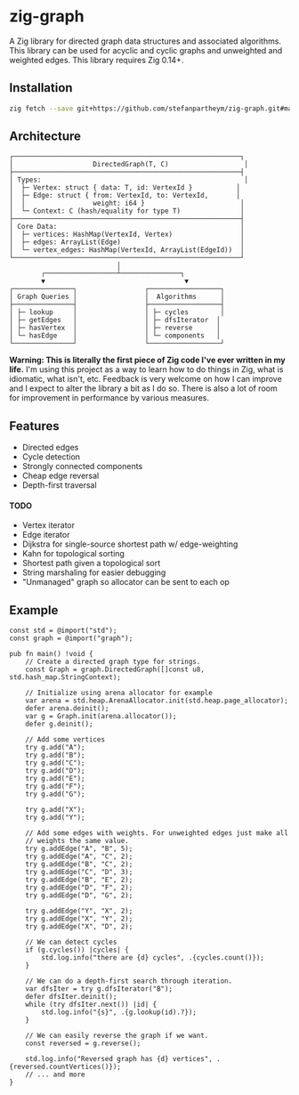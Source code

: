 # zig-graph

A Zig library for directed graph data structures and associated algorithms.
This library can be used for acyclic and cyclic graphs and unweighted and weighted
edges. This library requires Zig 0.14+.

## Installation

```bash
zig fetch --save git+https://github.com/stefanpartheym/zig-graph.git#main
```

## Architecture

```
┌─────────────────────────────────────────────────────────┐
│                    DirectedGraph(T, C)                   │
├─────────────────────────────────────────────────────────┤
│ Types:                                                   │
│  ├─ Vertex: struct { data: T, id: VertexId }           │
│  ├─ Edge: struct { from: VertexId, to: VertexId,       │
│  │                 weight: i64 }                        │
│  └─ Context: C (hash/equality for type T)               │
├─────────────────────────────────────────────────────────┤
│ Core Data:                                              │
│  ├─ vertices: HashMap(VertexId, Vertex)                 │
│  ├─ edges: ArrayList(Edge)                              │
│  └─ vertex_edges: HashMap(VertexId, ArrayList(EdgeId))  │
└─────────────────────────────────────────────────────────┘
                           │
        ┌──────────────────┴───────────────┐
        ▼                                   ▼
┌───────────────┐                 ┌──────────────────┐
│ Graph Queries │                 │  Algorithms      │
├───────────────┤                 ├──────────────────┤
│ ├─ lookup     │                 │ ├─ cycles        │
│ ├─ getEdges   │                 │ ├─ dfsIterator  │
│ ├─ hasVertex  │                 │ ├─ reverse      │
│ └─ hasEdge    │                 │ └─ components   │
└───────────────┘                 └──────────────────┘
```

**Warning: This is literally the first piece of Zig code I've ever written
in my life.** I'm using this project as a way to learn how to do things in
Zig, what is idiomatic, what isn't, etc. Feedback is very welcome on how
I can improve and I expect to alter the library a bit as I do so.  There is
also a lot of room for improvement in performance by various measures.

## Features

* Directed edges
* Cycle detection
* Strongly connected components
* Cheap edge reversal
* Depth-first traversal

#### TODO

* Vertex iterator
* Edge iterator
* Dijkstra for single-source shortest path w/ edge-weighting
* Kahn for topological sorting
* Shortest path given a topological sort
* String marshaling for easier debugging
* "Unmanaged" graph so allocator can be sent to each op

## Example

```zig
const std = @import("std");
const graph = @import("graph");

pub fn main() !void {
    // Create a directed graph type for strings.
    const Graph = graph.DirectedGraph([]const u8, std.hash_map.StringContext);

    // Initialize using arena allocator for example
    var arena = std.heap.ArenaAllocator.init(std.heap.page_allocator);
    defer arena.deinit();
    var g = Graph.init(arena.allocator());
    defer g.deinit();

    // Add some vertices
    try g.add("A");
    try g.add("B");
    try g.add("C");
    try g.add("D");
    try g.add("E");
    try g.add("F");
    try g.add("G");

    try g.add("X");
    try g.add("Y");

    // Add some edges with weights. For unweighted edges just make all
    // weights the same value.
    try g.addEdge("A", "B", 5);
    try g.addEdge("A", "C", 2);
    try g.addEdge("B", "C", 2);
    try g.addEdge("C", "D", 3);
    try g.addEdge("B", "E", 2);
    try g.addEdge("D", "F", 2);
    try g.addEdge("D", "G", 2);

    try g.addEdge("Y", "X", 2);
    try g.addEdge("X", "Y", 2);
    try g.addEdge("X", "D", 2);

    // We can detect cycles
    if (g.cycles()) |cycles| {
        std.log.info("there are {d} cycles", .{cycles.count()});
    }

    // We can do a depth-first search through iteration.
    var dfsIter = try g.dfsIterator("B");
    defer dfsIter.deinit();
    while (try dfsIter.next()) |id| {
        std.log.info("{s}", .{g.lookup(id).?});
    }

    // We can easily reverse the graph if we want.
    const reversed = g.reverse();

    std.log.info("Reversed graph has {d} vertices", .{reversed.countVertices()});
    // ... and more
}
```
